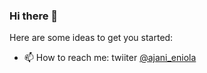 ### Hi there 👋


Here are some ideas to get you started:



- 📫 How to reach me: twiiter [@ajani_eniola](https://twitter.com/ajani_eniola)




